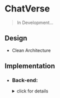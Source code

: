 # ChatVerse

>In Development...

## Design

- Clean Architecture

## Implementation
  * ### Back-end:
    <details>
      <summary>click for details</summary>

      - .NET 7 
      - C#
      - ASP.NET Minimal Web API
      - GraphQL (HotChocolate)
      -	Postgres
      -	YARP Reverse Proxy
    </details>
